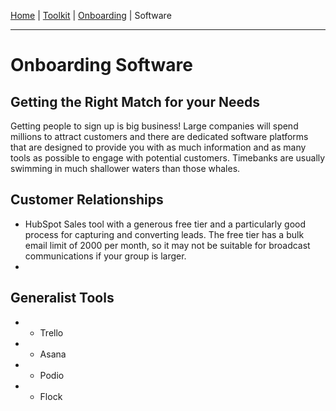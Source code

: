 [Home](index.md) | [Toolkit](Toolkit.md) | [Onboarding](Onboarding.md) | Software

---
# Onboarding Software

## Getting the Right Match for your Needs
Getting people to sign up is big business! Large companies will spend millions to attract customers and there are dedicated software platforms that are designed to provide you with as much information and as many tools as possible to engage with potential customers. Timebanks are usually swimming in much shallower waters than those whales. 

## Customer Relationships

- HubSpot
    Sales tool with a generous free tier and a particularly good process for capturing and converting leads. 
    The free tier has a bulk email limit of 2000 per month, so it may not be suitable for broadcast communications if your group is larger.
- 
   
## Generalist Tools
- - Trello
- - Asana
- - Podio
- - Flock


